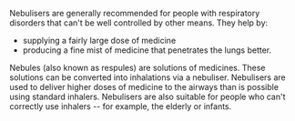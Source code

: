 Nebulisers are generally recommended for people with respiratory disorders that can't be well controlled by other means. They help by:

-   supplying a fairly large dose of medicine
-   producing a fine mist of medicine that penetrates the lungs better.

Nebules (also known as respules) are solutions of medicines. These solutions can be converted into inhalations via a nebuliser. Nebulisers are used to deliver higher doses of medicine to the airways than is possible using standard inhalers. Nebulisers are also suitable for people who can't correctly use inhalers -- for example, the elderly or infants.
